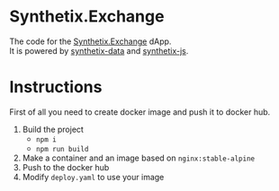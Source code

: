 # Synthetix.Exchange

The code for the [Synthetix.Exchange](https://synthetix.exchange) dApp.<br />
It is powered by [synthetix-data](https://github.com/Synthetixio/synthetix-data) and [synthetix-js](https://github.com/Synthetixio/synthetix-js).

# Instructions

First of all you need to create docker image and push it to docker hub.

1. Build the project
    * `npm i`
    * `npm run build`
2. Make a container and an image based on `nginx:stable-alpine`
3. Push to the docker hub
4. Modify `deploy.yaml` to use your image
